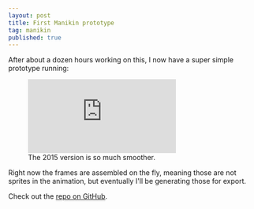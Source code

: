 ```yaml
---
layout: post
title: First Manikin prototype
tag: manikin
published: true
---
```


After about a dozen hours working on this, I now have a super simple prototype running:

<figure class="content-youtube">
	<iframe src="https://www.youtube.com/embed/l9-G2wMlP-s" frameborder="0" allowfullscreen></iframe>
	<figcaption>The 2015 version is so much smoother.</figcaption>
</figure>

Right now the frames are assembled on the fly, meaning those are not sprites in the animation, but eventually I'll be generating those for export.

Check out the [repo on GitHub](https://github.com/mikaelgramont/manikin).